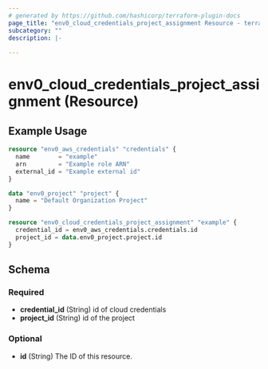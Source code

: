 ```yaml
---
# generated by https://github.com/hashicorp/terraform-plugin-docs
page_title: "env0_cloud_credentials_project_assignment Resource - terraform-provider-env0"
subcategory: ""
description: |-
  
---
```


# env0_cloud_credentials_project_assignment (Resource)



## Example Usage

```terraform
resource "env0_aws_credentials" "credentials" {
  name        = "example"
  arn         = "Example role ARN"
  external_id = "Example external id"
}

data "env0_project" "project" {
  name = "Default Organization Project"
}

resource "env0_cloud_credentials_project_assignment" "example" {
  credential_id = env0_aws_credentials.credentials.id
  project_id = data.env0_project.project.id
}
```

<!-- schema generated by tfplugindocs -->
## Schema

### Required

- **credential_id** (String) id of cloud credentials
- **project_id** (String) id of the project

### Optional

- **id** (String) The ID of this resource.


